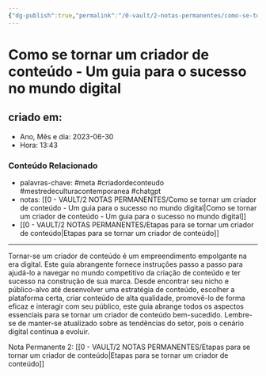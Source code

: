 ```yaml
---
{"dg-publish":true,"permalink":"/0-vault/2-notas-permanentes/como-se-tornar-um-criador-de-conteudo-um-guia-para-o-sucesso-no-mundo-digital/","tags":["permanente","meta","criadordeconteudo","mestredeculturacontemporanea","chatgpt"],"dgHomeLink":true,"dgShowLocalGraph":true,"dgShowFileTree":true,"dgEnableSearch":true,"noteIcon":""}
---
```


# Como se tornar um criador de conteúdo - Um guia para o sucesso no mundo digital

## criado em: 
-  Ano, Mês e dia: 2023-06-30
- Hora: 13:43

### Conteúdo Relacionado
- palavras-chave: #meta #criadordeconteudo #mestredeculturacontemporanea #chatgpt 
- notas: [[0 - VAULT/2 NOTAS PERMANENTES/Como se tornar um criador de conteúdo - Um guia para o sucesso no mundo digital\|Como se tornar um criador de conteúdo - Um guia para o sucesso no mundo digital]]
- [[0 - VAULT/2 NOTAS PERMANENTES/Etapas para se tornar um criador de conteúdo\|Etapas para se tornar um criador de conteúdo]]

---

Tornar-se um criador de conteúdo é um empreendimento empolgante na era digital. Este guia abrangente fornece instruções passo a passo para ajudá-lo a navegar no mundo competitivo da criação de conteúdo e ter sucesso na construção de sua marca. Desde encontrar seu nicho e público-alvo até desenvolver uma estratégia de conteúdo, escolher a plataforma certa, criar conteúdo de alta qualidade, promovê-lo de forma eficaz e interagir com seu público, este guia abrange todos os aspectos essenciais para se tornar um criador de conteúdo bem-sucedido. Lembre-se de manter-se atualizado sobre as tendências do setor, pois o cenário digital continua a evoluir.

Nota Permanente 2: [[0 - VAULT/2 NOTAS PERMANENTES/Etapas para se tornar um criador de conteúdo\|Etapas para se tornar um criador de conteúdo]]

